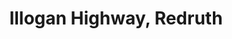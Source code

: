 ---
title: Illogan Highway, Redruth
url: /illogan-highway-redruth/
latitude: 50.228
longitude: -5.264
---
